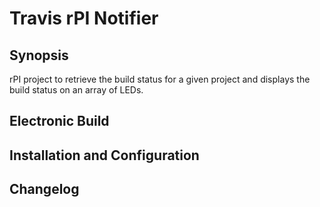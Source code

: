 # Travis rPI Notifier

## Synopsis

rPI project to retrieve the build status for a given project and displays the build status on an array of LEDs.

## Electronic Build

## Installation and Configuration

## Changelog
